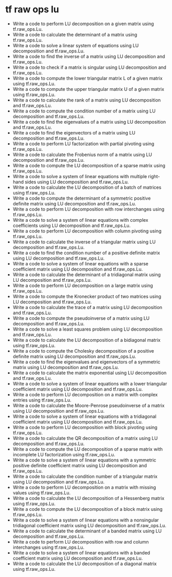 # tf raw ops lu

- Write a code to perform LU decomposition on a given matrix using tf.raw_ops.Lu.
- Write a code to calculate the determinant of a matrix using tf.raw_ops.Lu.
- Write a code to solve a linear system of equations using LU decomposition and tf.raw_ops.Lu.
- Write a code to find the inverse of a matrix using LU decomposition and tf.raw_ops.Lu.
- Write a code to check if a matrix is singular using LU decomposition and tf.raw_ops.Lu.
- Write a code to compute the lower triangular matrix L of a given matrix using tf.raw_ops.Lu.
- Write a code to compute the upper triangular matrix U of a given matrix using tf.raw_ops.Lu.
- Write a code to calculate the rank of a matrix using LU decomposition and tf.raw_ops.Lu.
- Write a code to compute the condition number of a matrix using LU decomposition and tf.raw_ops.Lu.
- Write a code to find the eigenvalues of a matrix using LU decomposition and tf.raw_ops.Lu.
- Write a code to find the eigenvectors of a matrix using LU decomposition and tf.raw_ops.Lu.
- Write a code to perform LU factorization with partial pivoting using tf.raw_ops.Lu.
- Write a code to calculate the Frobenius norm of a matrix using LU decomposition and tf.raw_ops.Lu.
- Write a code to compute the LU decomposition of a sparse matrix using tf.raw_ops.Lu.
- Write a code to solve a system of linear equations with multiple right-hand sides using LU decomposition and tf.raw_ops.Lu.
- Write a code to calculate the LU decomposition of a batch of matrices using tf.raw_ops.Lu.
- Write a code to compute the determinant of a symmetric positive definite matrix using LU decomposition and tf.raw_ops.Lu.
- Write a code to perform LU decomposition with row interchanges using tf.raw_ops.Lu.
- Write a code to solve a system of linear equations with complex coefficients using LU decomposition and tf.raw_ops.Lu.
- Write a code to perform LU decomposition with column pivoting using tf.raw_ops.Lu.
- Write a code to calculate the inverse of a triangular matrix using LU decomposition and tf.raw_ops.Lu.
- Write a code to find the condition number of a positive definite matrix using LU decomposition and tf.raw_ops.Lu.
- Write a code to solve a system of linear equations with a sparse coefficient matrix using LU decomposition and tf.raw_ops.Lu.
- Write a code to calculate the determinant of a tridiagonal matrix using LU decomposition and tf.raw_ops.Lu.
- Write a code to perform LU decomposition on a large matrix using tf.raw_ops.Lu.
- Write a code to compute the Kronecker product of two matrices using LU decomposition and tf.raw_ops.Lu.
- Write a code to calculate the trace of a matrix using LU decomposition and tf.raw_ops.Lu.
- Write a code to compute the pseudoinverse of a matrix using LU decomposition and tf.raw_ops.Lu.
- Write a code to solve a least squares problem using LU decomposition and tf.raw_ops.Lu.
- Write a code to calculate the LU decomposition of a bidiagonal matrix using tf.raw_ops.Lu.
- Write a code to compute the Cholesky decomposition of a positive definite matrix using LU decomposition and tf.raw_ops.Lu.
- Write a code to find the eigenvalues and eigenvectors of a symmetric matrix using LU decomposition and tf.raw_ops.Lu.
- Write a code to calculate the matrix exponential using LU decomposition and tf.raw_ops.Lu.
- Write a code to solve a system of linear equations with a lower triangular coefficient matrix using LU decomposition and tf.raw_ops.Lu.
- Write a code to perform LU decomposition on a matrix with complex entries using tf.raw_ops.Lu.
- Write a code to calculate the Moore-Penrose pseudoinverse of a matrix using LU decomposition and tf.raw_ops.Lu.
- Write a code to solve a system of linear equations with a tridiagonal coefficient matrix using LU decomposition and tf.raw_ops.Lu.
- Write a code to perform LU decomposition with block pivoting using tf.raw_ops.Lu.
- Write a code to calculate the QR decomposition of a matrix using LU decomposition and tf.raw_ops.Lu.
- Write a code to compute the LU decomposition of a sparse matrix with incomplete LU factorization using tf.raw_ops.Lu.
- Write a code to solve a system of linear equations with a symmetric positive definite coefficient matrix using LU decomposition and tf.raw_ops.Lu.
- Write a code to calculate the condition number of a triangular matrix using LU decomposition and tf.raw_ops.Lu.
- Write a code to perform LU decomposition on a matrix with missing values using tf.raw_ops.Lu.
- Write a code to calculate the LU decomposition of a Hessenberg matrix using tf.raw_ops.Lu.
- Write a code to compute the LU decomposition of a block matrix using tf.raw_ops.Lu.
- Write a code to solve a system of linear equations with a nonsingular tridiagonal coefficient matrix using LU decomposition and tf.raw_ops.Lu.
- Write a code to calculate the determinant of a banded matrix using LU decomposition and tf.raw_ops.Lu.
- Write a code to perform LU decomposition with row and column interchanges using tf.raw_ops.Lu.
- Write a code to solve a system of linear equations with a banded coefficient matrix using LU decomposition and tf.raw_ops.Lu.
- Write a code to calculate the LU decomposition of a diagonal matrix using tf.raw_ops.Lu.